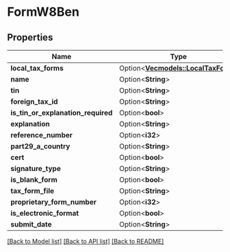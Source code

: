 # FormW8Ben

## Properties

Name | Type | Description | Notes
------------ | ------------- | ------------- | -------------
**local_tax_forms** | Option<[**Vec<models::LocalTaxForm>**](LocalTaxForm.md)> |  | [optional]
**name** | Option<**String**> |  | [optional]
**tin** | Option<**String**> |  | [optional]
**foreign_tax_id** | Option<**String**> |  | [optional]
**is_tin_or_explanation_required** | Option<**bool**> |  | [optional]
**explanation** | Option<**String**> |  | [optional]
**reference_number** | Option<**i32**> |  | [optional]
**part29_a_country** | Option<**String**> |  | [optional]
**cert** | Option<**bool**> |  | [optional]
**signature_type** | Option<**String**> |  | [optional]
**is_blank_form** | Option<**bool**> |  | [optional]
**tax_form_file** | Option<**String**> |  | [optional]
**proprietary_form_number** | Option<**i32**> |  | [optional]
**is_electronic_format** | Option<**bool**> |  | [optional]
**submit_date** | Option<**String**> |  | [optional]

[[Back to Model list]](../README.md#documentation-for-models) [[Back to API list]](../README.md#documentation-for-api-endpoints) [[Back to README]](../README.md)


